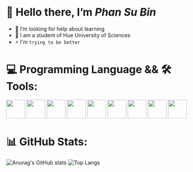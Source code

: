 # 👋 Hello there, I’m ***Phan Su Bin***
- 🤝 I’m looking for help about learning
- 🌱 I am a student of Hue University of Sciences
- ⚡ I'm `trying to be better`
# 💻 Programming Language && 🛠️ Tools:

<p align="left">
  <img src="https://cdn.jsdelivr.net/gh/devicons/devicon@latest/icons/c/c-original.svg" height=50px width= 50px/>
  <img src="https://devicon-website.vercel.app/api/cplusplus/original.svg" height=50px width= 50px>
  <img src="https://cdn.jsdelivr.net/gh/devicons/devicon@latest/icons/python/python-original.svg" height=50px width= 50px/>
  <img src="https://cdn.jsdelivr.net/gh/devicons/devicon@latest/icons/html5/html5-original.svg" height=50px width= 50px/>
  <img src="https://cdn.jsdelivr.net/gh/devicons/devicon@latest/icons/css3/css3-original.svg" height=50px width= 50px/>
  <img src="https://cdn.jsdelivr.net/gh/devicons/devicon@latest/icons/javascript/javascript-original.svg" height=50px width= 50px/>
  <img src="https://devicon-website.vercel.app/api/mysql/original.svg" height=50px width= 50px>
  <img src="https://cdn.jsdelivr.net/gh/devicons/devicon@latest/icons/git/git-original.svg" height=50px width= 50px/>
  <img src="https://cdn.jsdelivr.net/gh/devicons/devicon@latest/icons/vscode/vscode-original.svg" height=50px width= 50px/>
</p>

# 📊 GitHub Stats:
![Anurag's GitHub stats](https://github-readme-stats.vercel.app/api?username=Bright140&show_icons=true&show=prs_merged,prs_merged_percentage&theme=gotham&rank_icon=github&card_width=350)
![Top Langs](https://github-readme-stats.vercel.app/api/top-langs/?username=Bright140&layout=compact&theme=prussian&size_weight=0.5&count_weight=0.5)
